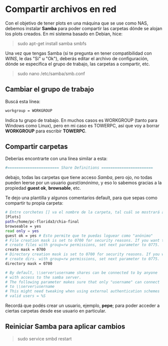 # Compartir archivos en red

Con el objetivo de tener plots en una máquina que se use como NAS, debemos instalar **Samba** para poder compartir las carpetas dónde se alojan los plots creados.
En mi sistema basado en Debian, hice:

> sudo apt-get install samba smbfs

Una vez que tengas Samba (si te pregunta en tener compatibilidad con *WINS*, le das "Si" u "Ok"), deberás editar el archivo de configuración, dónde se especifica el grupo de trabajo, las carpetas a compartir, etc.

> sudo nano /etc/samba/smb.conf

## Cambiar el grupo de trabajo

Buscá esta línea:

```bash
workgroup = WORKGROUP
```

Indica tu grupo de trabajo. En muchos casos es WORKGROUP (tanto para Windows como Linux), pero en mi caso es TOWERPC, así que voy a borrar **WORKGROUP**  para escribir **TOWERPC**.

## Compartir carpetas

Deberías encontrarte con una línea similar a esta:

```bash
#======================= Share Definitions =======================
```

debajo, todas las carpetas que tiene acceso *Samba*, pero ojo, no todas pueden leerse por un usuario *guest*/*anónimo*, y eso lo sabemos gracias a la propiedad **guest ok**, **browsable**, etc.

Te dejo una plantilla y algunos comentarios default, para que sepas como compartir tu propia carpeta:

```bash
# Entre corchetes [] va el nombre de la carpeta, tal cuál se mostrará al entrar desde un Explorador de archivos a nuestra PC dónde instalamos Samba
[Plots]
path=/home/pc-florida3/chia-final
browseable = yes
read only = yes
guest ok = yes # Esto permite que te puedas loguear como "anónimo" 
# File creation mask is set to 0700 for security reasons. If you want to
# create files with group=rw permissions, set next parameter to 0775.
create mask = 0700
# Directory creation mask is set to 0700 for security reasons. If you want to
# create dirs. with group=rw permissions, set next parameter to 0775.
directory mask = 0700

# By default, \\server\username shares can be connected to by anyone
# with access to the samba server.
# The following parameter makes sure that only "username" can connect
# to \\server\username
# This might need tweaking when using external authentication schemes
# valid users = %S
```

Recordá que podés crear un usuario, ejemplo, **pepe**; para poder acceder a ciertas carpetas desde ese usuario en particular.

## Reiniciar Samba para aplicar cambios

> sudo service smbd restart

